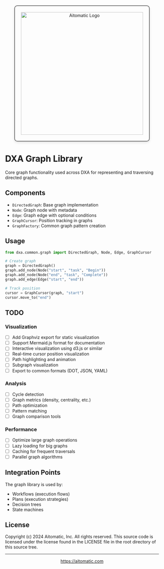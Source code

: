 <!-- markdownlint-disable MD041 -->
<!-- markdownlint-disable MD033 -->
<p align="center">
  <img src="https://cdn.prod.website-files.com/62a10970901ba826988ed5aa/62d942adcae82825089dabdb_aitomatic-logo-black.png" alt="Aitomatic Logo" width="400" style="border: 2px solid #666; border-radius: 10px; padding: 20px; box-shadow: 0 4px 8px rgba(0,0,0,0.1);"/>
</p>

# DXA Graph Library

Core graph functionality used across DXA for representing and traversing directed graphs.

## Components

- `DirectedGraph`: Base graph implementation
- `Node`: Graph node with metadata
- `Edge`: Graph edge with optional conditions
- `GraphCursor`: Position tracking in graphs
- `GraphFactory`: Common graph pattern creation

## Usage

```python
from dxa.common.graph import DirectedGraph, Node, Edge, GraphCursor

# Create graph
graph = DirectedGraph()
graph.add_node(Node("start", "task", "Begin"))
graph.add_node(Node("end", "task", "Complete"))
graph.add_edge(Edge("start", "end"))

# Track position
cursor = GraphCursor(graph, "start")
cursor.move_to("end")
```

## TODO

### Visualization

- [ ] Add Graphviz export for static visualization
- [ ] Support Mermaid.js format for documentation
- [ ] Interactive visualization using d3.js or similar
- [ ] Real-time cursor position visualization
- [ ] Path highlighting and animation
- [ ] Subgraph visualization
- [ ] Export to common formats (DOT, JSON, YAML)

### Analysis

- [ ] Cycle detection
- [ ] Graph metrics (density, centrality, etc.)
- [ ] Path optimization
- [ ] Pattern matching
- [ ] Graph comparison tools

### Performance

- [ ] Optimize large graph operations
- [ ] Lazy loading for big graphs
- [ ] Caching for frequent traversals
- [ ] Parallel graph algorithms

## Integration Points

The graph library is used by:

- Workflows (execution flows)
- Plans (execution strategies)
- Decision trees
- State machines

## License

Copyright (c) 2024 Aitomatic, Inc.  All rights reserved. This source code is licensed under the license found in the
LICENSE file in the root directory of this source tree.

---

<p align="center">
<a href="https://aitomatic.com">https://aitomatic.com</a>
</p>
